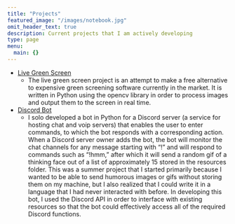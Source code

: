 ```yaml
---
title: "Projects"
featured_image: "/images/notebook.jpg"
omit_header_text: true
description: Current projects that I am actively developing
type: page
menu:
  main: {}
---
```


* [Live Green Screen](https://github.com/stephensonc/LiveGreenScreen)
  * The live green screen project is an attempt to make a free alternative to expensive green screening software currently in the market. It is written in Python using the opencv library in order to process images and output them to the screen in real time.
* [Discord Bot](https://github.com/stephensonc/FuzzyApplesBot)
  * I solo developed a bot in Python for a Discord server (a service for hosting chat and voip servers) that enables the user to enter commands, to which the bot responds with a corresponding action. When a Discord server owner adds the bot, the bot will monitor the chat channels for any message starting with “!” and will respond to commands such as “!hmm,” after which it will send a random gif of a thinking face out of a list of approximately 15 stored in the resources folder. This was a summer project that I started primarily because I wanted to be able to send humorous images or gifs without storing them on my machine, but I also realized that I could write it in a language that I had never interacted with before. In developing this bot, I used the Discord API in order to interface with existing resources so that the bot could effectively access all of the required Discord functions.
